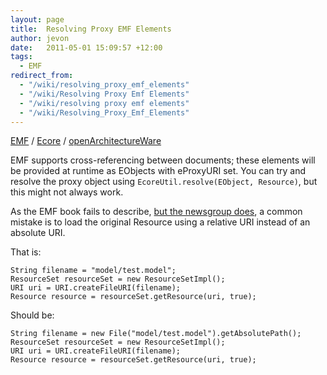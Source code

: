 ```yaml
---
layout: page
title:  Resolving Proxy EMF Elements
author: jevon
date:   2011-05-01 15:09:57 +12:00
tags:
  - EMF
redirect_from:
  - "/wiki/resolving_proxy_emf_elements"
  - "/wiki/Resolving Proxy Emf Elements"
  - "/wiki/resolving proxy emf elements"
  - "/wiki/Resolving_Proxy_Emf_Elements"
---
```


[EMF](EMF.md) / [Ecore](Ecore.md) / [openArchitectureWare](openArchitectureWare.md)

EMF supports cross-referencing between documents; these elements will be provided at runtime as EObjects with eProxyURI set. You can try and resolve the proxy object using `EcoreUtil.resolve(EObject, Resource)`, but this might not always work.

As the EMF book fails to describe, <a href="http://dev.eclipse.org/newslists/news.eclipse.tools.emf/msg32975.html">but the newsgroup does</a>, a common mistake is to load the original Resource using a relative URI instead of an absolute URI.

That is:
```
String filename = "model/test.model";
ResourceSet resourceSet = new ResourceSetImpl();
URI uri = URI.createFileURI(filename);
Resource resource = resourceSet.getResource(uri, true);
```

Should be:
```
String filename = new File("model/test.model").getAbsolutePath();
ResourceSet resourceSet = new ResourceSetImpl();
URI uri = URI.createFileURI(filename);
Resource resource = resourceSet.getResource(uri, true);
```
